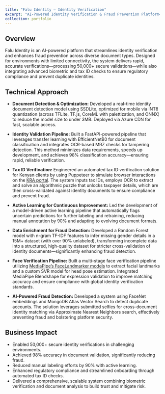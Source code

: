 ```yaml
---
title: "Falu Identity – Identity Verification"
excerpt: "AI-Powered Identity Verification & Fraud Prevention Platform<br/><img src='/images/falu.png'>"
collection: portfolio
---
```


## Overview

Falu Identity is an AI-powered platform that streamlines identity verification and enhances fraud prevention across diverse document types. Designed for environments with limited connectivity, the system delivers rapid, accurate verifications—processing 50,000+ secure validations—while also integrating advanced biometric and tax ID checks to ensure regulatory compliance and prevent duplicate identities.

## Technical Approach

- **Document Detection & Optimization:**
  Developed a real-time identity document detection model using SSDLite, optimized for mobile via INT8 quantization (across TFLite, TF.js, CoreML with palettization, and ONNX) to reduce the model size to under 3MB. Deployed via Azure CDN for fast, scalable access.

- **Identity Validation Pipeline:**
  Built a FastAPI-powered pipeline that leverages transfer learning with EfficientNetB0 for document classification and integrates OCR-based MRZ checks for tampering detection. This method minimizes data requirements, speeds up development, and achieves 98% classification accuracy—ensuring rapid, reliable verification.

- **Tax ID Verification:**
  Engineered an automated tax ID verification solution for Kenyan clients by using Puppeteer to simulate browser interactions on the [KRA portal](https://itax.kra.go.ke/KRA-Portal/pinChecker.htm). The system inputs tax IDs, employs OCR to extract and solve an algorithmic puzzle that unlocks taxpayer details, which are then cross-validated against identity documents to ensure compliance and prevent fraud.

- **Active Learning for Continuous Improvement:**
  Led the development of a model-driven active learning pipeline that automatically flags uncertain predictions for further labeling and retraining, reducing manual annotation by 90% and adapting to evolving document formats.

- **Data Enrichment for Fraud Detection:**
  Developed a Random Forest model with n-gram TF-IDF features to infer missing gender details in a 15M+ dataset (with over 90% unlabeled), transforming incomplete data into a structured, high-quality dataset for stricter cross-validation of identity documents—significantly enhancing fraud detection.

- **Face Verification Pipeline:**
  Built a multi-stage face verification pipeline utilizing [MediaPipe’s FaceLandmarker models](https://ai.google.dev/edge/mediapipe/solutions/vision/face_landmarker) to extract facial landmarks and a custom SVR model for head pose estimation. Integrated MediaPipe Blendshape for expression validation to improve matching accuracy and ensure compliance with global identity verification standards.

- **AI-Powered Fraud Detection:**
  Developed a system using FaceNet embeddings and MongoDB Atlas Vector Search to detect duplicate accounts. The solution leverages submitted selfies for cross-document identity matching via Approximate Nearest Neighbors search, effectively preventing fraud and bolstering platform security.

## Business Impact

- Enabled 50,000+ secure identity verifications in challenging environments.
- Achieved 98% accuracy in document validation, significantly reducing fraud.
- Reduced manual labeling efforts by 90% with active learning.
- Enhanced regulatory compliance and streamlined onboarding through automated tax ID checks.
- Delivered a comprehensive, scalable system combining biometric verification and document analysis to build trust and mitigate risk.

